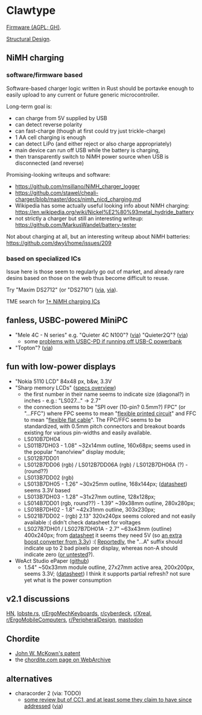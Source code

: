 # Clawtype

[Firmware (AGPL; GH)](https://github.com/akavel/clawtype).

[Structural Design](https://www.printables.com/model/1231156-clawtype).

## NiMH charging

### software/firmware based

Software-based charger logic written in Rust
should be portavke enough to easily upload
to any current or future generic microcontroller.

Long-term goal is:
- can charge from 5V supplied by USB
- can detect reverse polarity
- can fast-charge (though at first could try just trickle-charge)
- 1 AA cell charging is enough
- can detect LiPo (and either reject or also charge appropriately)
- main device can run off USB while the battery is charging,
- then transparently switch to NiMH power source when USB is disconnected (and reverse)

Promising-looking writeups and software:
- https://github.com/msillano/NiMH_charger_logger
- https://github.com/stawel/cheali-charger/blob/master/docs/nimh_nicd_charging.md
- Wikipedia has some actually useful looking info about NiMH charging:
  https://en.wikipedia.org/wiki/Nickel%E2%80%93metal_hydride_battery
- not strictly a charger but still an interesting writeup:
  https://github.com/MarkusWandel/battery-tester

Not about charging at all,
but an interesting writeup about NiMH batteries:
https://github.com/dwyl/home/issues/209


### based on specialized ICs

Issue here is those seem to regularly go out of market,
and already rare desins based on those on the web
thus become difficult to reuse.

Try "Maxim DS2712" (or "DS2710") 
([via](https://youtu.be/S9PUO_Uw158),
[via](https://hackaday.com/2024/12/02/the-automatic-battery-charger-you-never-knew-you-needed/)).

TME search for [1+ NiMH charging ICs](https://www.tme.eu/pl/en/katalog/battery-and-battery-cells-controllers_112884/?params=2613:1503863;550:1925651,1834448&productListOrderBy=1000014)

## fanless, USBC-powered MiniPC

- "Mele 4C - N series" e.g. "Quieter 4C N100"? ([via](https://redd.it/1jgd7rr)) "Quieter2Q"? ([via](https://redd.it/vlyz96))
  - some [problems with USBC-PD if running off USB-C powerbank](https://old.reddit.com/r/MiniPCs/comments/1esw8w3/mele_mini_quieter_4c/lpy806e/)
- "Topton"? ([via](https://redd.it/1jgd7rr))

## fun with low-power displays

- "Nokia 5110 LCD" 84x48 px, b&w, 3.3V
- "Sharp memory LCDs" ([specs overview](https://mm.digikey.com/Volume0/opasdata/d220001/medias/docus/6165/lcd202009e.pdf))
  - the first number in their name seems to indicate size (diagonal?) in inches - e.g.: "LS027..." -> 2.7"
  - the connection seems to be "SPI over (10-pin? 0.5mm?) FPC" (or "...FFC")
    where FPC seems to mean "[flexible printed circuit](https://en.wikipedia.org/wiki/Flexible_printed_circuit)"
    and FFC to mean "[flexible flat cable](https://en.wikipedia.org/wiki/Flexible_flat_cable)".
    The FPC/FFC seems to be standardized,
    with 0.5mm pitch connectors and breakout boards existing for various pin-widths and easily available.
  - LS010B7DH04
  - LS011B7DH03 - 1.08" ~32x14mm outline, 160x68px;
    seems used in the popular "nano!view" display module;
  - LS012B7DD01
  - LS012B7DD06 (rgb) / LS012B7DD06A (rgb) / LS012B7DH06A (?) - (round??)
  - LS013B7DD02 (rgb)
  - LS013B7DH05 - 1.26" ~30x25mm outline, 168x144px;
    ([datasheet](https://mm.digikey.com/Volume0/opasdata/d220001/medias/docus/2328/LS013B7DH05.pdf))
    seems 3.3V based
  - LS013B7DH03 - 1.28" ~31x27mm outline, 128x128px;
  - LS014B7DD01 (rgb, round??) - 1.39" ~39x38mm outline, 280x280px;
  - LS018B7DH02 - 1.8" ~42x31mm outline, 303x230px;
  - LS021B7DD02 - (rgb) 2.13" 320x240px seems colored and not easily available :(
    didn't check datasheet for voltages
  - LS027B7DH01 / LS027B7DH01A - 2.7" ~63x43mm (outline) 400x240px;
    from [datasheet](https://mm.digikey.com/Volume0/opasdata/d220001/medias/docus/1272/LS027B7DH01_Rev_Jun_2010.pdf)
    it seems they need 5V
    (so [an extra boost converter from 3.3v](https://www.tindie.com/products/kuzyatech/sharp-memory-lcd-breakout-a2/)) :(
    [Reportedly](https://forum.digikey.com/t/ls027b7dh01-vs-ls027b7dh01a/5682),
    the "...A" suffix should indicate up to 2 bad pixels per display, whereas non-A should indicate zero
    ([or untested](https://forum.digikey.com/t/sharp-lq057q3dc03-tft-lcd-module-a-last-suffix/4820)?).
- WeAct Studio ePaper ([github](https://github.com/WeActStudio/WeActStudio.EpaperModule))
  - 1.54" ~50x33mm module outline, 27x27mm active area, 200x200px, seems 3.3V;
    ([datasheet](https://github.com/WeActStudio/WeActStudio.EpaperModule/blob/master/Doc/ZJY200200-0154DAAMFGN.pdf))
    I think it supports partial refresh? not sure yet what is the power consumption

## v2.1 discussions

[HN](https://news.ycombinator.com/item?id=43588420),
[lobste.rs](https://lobste.rs/s/o0xmgd/clawtype_custom_wearable_chorded),
[r/ErgoMechKeyboards](https://redd.it/1jrg5ul),
[r/cyberdeck](https://redd.it/1jwrnkv),
[r/Xreal](https://redd.it/1jrfupe),
[r/ErgoMobileComputers](https://redd.it/1jrg6ti),
[r/PeripheralDesign](https://redd.it/1jsx7p9),
[mastodon](https://merveilles.town/@akavel/114278656676862031)

## Chordite
- [John W. McKown's patent](https://patents.google.com/patent/US6429854)
- the [chordite.com page on WebArchive](https://web.archive.org/web/20220201061603/http://chordite.com/)

## alternatives

- characorder 2 (via: TODO)
  - [some review but of CC1, and at least some they claim to have since addressed](https://www.youtube.com/watch?v=IxCm86IbLok) ([via](https://old.reddit.com/r/typing/comments/1c0oi1s/how_fast_is_the_charachorder_compared_to/ll5h3bi/))
